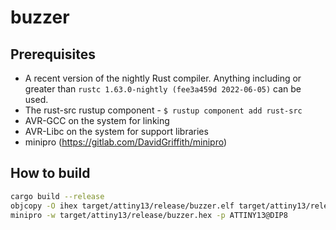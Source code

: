 # buzzer

## Prerequisites

  * A recent version of the nightly Rust compiler. Anything including or
    greater than `rustc 1.63.0-nightly (fee3a459d 2022-06-05)` can be used.
  * The rust-src rustup component - `$ rustup component add rust-src`
  * AVR-GCC on the system for linking
  * AVR-Libc on the system for support libraries
  * minipro (https://gitlab.com/DavidGriffith/minipro)

## How to build

```bash
cargo build --release
objcopy -O ihex target/attiny13/release/buzzer.elf target/attiny13/release/buzzer.hex
minipro -w target/attiny13/release/buzzer.hex -p ATTINY13@DIP8
```
